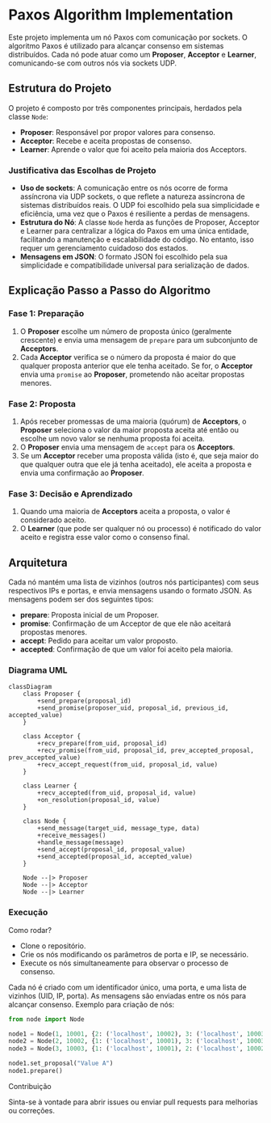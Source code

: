 # Paxos Algorithm Implementation

Este projeto implementa um nó Paxos com comunicação por sockets. O algoritmo Paxos é utilizado para alcançar consenso em sistemas distribuídos. Cada nó pode atuar como um **Proposer**, **Acceptor** e **Learner**, comunicando-se com outros nós via sockets UDP.

## Estrutura do Projeto

O projeto é composto por três componentes principais, herdados pela classe `Node`:

- **Proposer**: Responsável por propor valores para consenso.
- **Acceptor**: Recebe e aceita propostas de consenso.
- **Learner**: Aprende o valor que foi aceito pela maioria dos Acceptors.

### Justificativa das Escolhas de Projeto

- **Uso de sockets**: A comunicação entre os nós ocorre de forma assíncrona via UDP sockets, o que reflete a natureza assíncrona de sistemas distribuídos reais. O UDP foi escolhido pela sua simplicidade e eficiência, uma vez que o Paxos é resiliente a perdas de mensagens.
- **Estrutura do Nó**: A classe `Node` herda as funções de Proposer, Acceptor e Learner para centralizar a lógica do Paxos em uma única entidade, facilitando a manutenção e escalabilidade do código. No entanto, isso requer um gerenciamento cuidadoso dos estados.
- **Mensagens em JSON**: O formato JSON foi escolhido pela sua simplicidade e compatibilidade universal para serialização de dados.

## Explicação Passo a Passo do Algoritmo

### Fase 1: Preparação
1. O **Proposer** escolhe um número de proposta único (geralmente crescente) e envia uma mensagem de `prepare` para um subconjunto de **Acceptors**.
2. Cada **Acceptor** verifica se o número da proposta é maior do que qualquer proposta anterior que ele tenha aceitado. Se for, o **Acceptor** envia uma `promise` ao **Proposer**, prometendo não aceitar propostas menores.

### Fase 2: Proposta
1. Após receber promessas de uma maioria (quórum) de **Acceptors**, o **Proposer** seleciona o valor da maior proposta aceita até então ou escolhe um novo valor se nenhuma proposta foi aceita.
2. O **Proposer** envia uma mensagem de `accept` para os **Acceptors**.
3. Se um **Acceptor** receber uma proposta válida (isto é, que seja maior do que qualquer outra que ele já tenha aceitado), ele aceita a proposta e envia uma confirmação ao **Proposer**.

### Fase 3: Decisão e Aprendizado
1. Quando uma maioria de **Acceptors** aceita a proposta, o valor é considerado aceito.
2. O **Learner** (que pode ser qualquer nó ou processo) é notificado do valor aceito e registra esse valor como o consenso final.

## Arquitetura

Cada nó mantém uma lista de vizinhos (outros nós participantes) com seus respectivos IPs e portas, e envia mensagens usando o formato JSON. As mensagens podem ser dos seguintes tipos:
- **prepare**: Proposta inicial de um Proposer.
- **promise**: Confirmação de um Acceptor de que ele não aceitará propostas menores.
- **accept**: Pedido para aceitar um valor proposto.
- **accepted**: Confirmação de que um valor foi aceito pela maioria.

### Diagrama UML

```mermaid
classDiagram
    class Proposer {
        +send_prepare(proposal_id)
        +send_promise(proposer_uid, proposal_id, previous_id, accepted_value)
    }

    class Acceptor {
        +recv_prepare(from_uid, proposal_id)
        +recv_promise(from_uid, proposal_id, prev_accepted_proposal, prev_accepted_value)
        +recv_accept_request(from_uid, proposal_id, value)
    }

    class Learner {
        +recv_accepted(from_uid, proposal_id, value)
        +on_resolution(proposal_id, value)
    }

    class Node {
        +send_message(target_uid, message_type, data)
        +receive_messages()
        +handle_message(message)
        +send_accept(proposal_id, proposal_value)
        +send_accepted(proposal_id, accepted_value)
    }

    Node --|> Proposer
    Node --|> Acceptor
    Node --|> Learner
```
### Execução

Como rodar?
- Clone o repositório.
- Crie os nós modificando os parâmetros de porta e IP, se necessário.
- Execute os nós simultaneamente para observar o processo de consenso.

Cada nó é criado com um identificador único, uma porta, e uma lista de vizinhos (UID, IP, porta). As mensagens são enviadas entre os nós para alcançar consenso. Exemplo para criação de nós:

```python
from node import Node

node1 = Node(1, 10001, {2: ('localhost', 10002), 3: ('localhost', 10003)})
node2 = Node(2, 10002, {1: ('localhost', 10001), 3: ('localhost', 10003)})
node3 = Node(3, 10003, {1: ('localhost', 10001), 2: ('localhost', 10002)})

node1.set_proposal("Value A")
node1.prepare()
```

Contribuição

Sinta-se à vontade para abrir issues ou enviar pull requests para melhorias ou correções.
